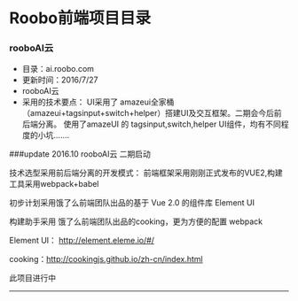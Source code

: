 
# Roobo前端项目目录


### rooboAI云

*   目录：ai.roobo.com
*   更新时间：2016/7/27
*   rooboAI云
*   采用的技术要点：
  UI采用了 amazeui全家桶（amazeui+tagsinput+switch+helper）搭建UI及交互框架。二期会今后前后端分离。
  使用了amazeUI 的 tagsinput,switch,helper UI组件，均有不同程度的小坑.......


###update 2016.10  rooboAI云 二期启动

技术选型采用前后端分离的开发模式：
前端框架采用刚刚正式发布的VUE2,构建工具采用webpack+babel

初步计划采用饿了么前端团队出品的基于 Vue 2.0 的组件库  Element UI

构建助手采用 饿了么前端团队出品的cooking，更为方便的配置 webpack



Element UI： http://element.eleme.io/#/

cooking：http://cookingjs.github.io/zh-cn/index.html


此项目进行中

* * *
